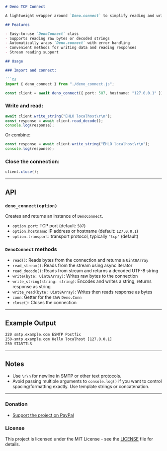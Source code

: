 ```markdown
# Deno TCP Connect

A lightweight wrapper around `Deno.connect` to simplify reading and writing to TCP connections, with helper methods to handle strings and streams.

## Features

- Easy-to-use `DenoConnect` class
- Supports reading raw bytes or decoded strings
- Automatically wraps `Deno.connect` with error handling
- Convenient methods for writing data and reading responses
- Stream reading support

## Usage

### Import and connect:

```ts
import { deno_connect } from "./deno_connect.js";

const client = await deno_connect({ port: 587, hostname: "127.0.0.1" });
```

### Write and read:

```ts
await client.write_string("EHLO localhost\r\n");
const response = await client.read_decode();
console.log(response);
```

Or combine:

```ts
const response = await client.write_string("EHLO localhost\r\n");
console.log(response);
```

### Close the connection:

```ts
client.close();
```

---

## API

### `deno_connect(option)`

Creates and returns an instance of `DenoConnect`.

- `option.port`: TCP port (default: `587`)
- `option.hostname`: IP address or hostname (default: `127.0.0.1`)
- `option.transport`: transport protocol, typically `"tcp"` (default)

### `DenoConnect` methods

- `read()`: Reads bytes from the connection and returns a `Uint8Array`
- `read_stream()`: Reads from the stream using async iterator
- `read_decode()`: Reads from stream and returns a decoded UTF-8 string
- `write(byte: Uint8Array)`: Writes raw bytes to the connection
- `write_string(string: string)`: Encodes and writes a string, returns response as string
- `write_read(byte: Uint8Array)`: Writes then reads response as bytes
- `conn`: Getter for the raw `Deno.Conn`
- `close()`: Closes the connection

---

## Example Output

```txt
220 smtp.example.com ESMTP Postfix
250-smtp.example.com Hello localhost [127.0.0.1]
250 STARTTLS
```

---

## Notes

- Use `\r\n` for newline in SMTP or other text protocols.
- Avoid passing multiple arguments to `console.log()` if you want to control spacing/formatting exactly. Use template strings or concatenation.

---

### Donation

- [Support the project on PayPal](https://paypal.me/aiconeid)

### License

This project is licensed under the MIT License - see the [LICENSE](LICENSE) file for details.
```
